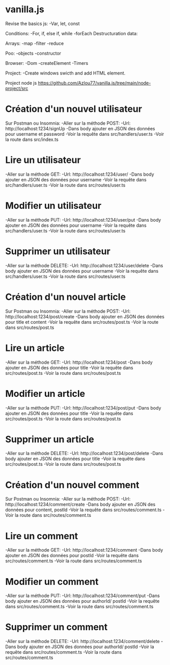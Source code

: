 # vanilla.js
Revise the basics js:
-Var, let, const

Conditions:
-For, if, else if, while
-forEach
Destructuration data:

Arrays:
-map
-filter
-reduce

Poo:
-objects
-constructor

Browser:
-Dom
-createElement
-Timers


Project:
-Create windows swicth and add HTML element.

Project node js
https://github.com/Azlou77/vanilla.js/tree/main/node-project/src
# Création d'un nouvel utilisateur
Sur Postman ou Insomnia: 
-Aller sur la méthode POST:
-Url: http://localhost:1234/signUp
-Dans body ajouter en JSON des données pour username 
 et password
-Voir la requête dans src/handlers/user.ts
-Voir la route dans src/index.ts

# Lire un utilisateur
-Aller sur la méthode GET:
-Url: http://localhost:1234/user/
-Dans body ajouter en JSON des données pour username 
-Voir la requête dans src/handlers/user.ts
-Voir la route dans src/routes/user.ts

# Modifier un utilisateur
-Aller sur la méthode PUT:
-Url: http://localhost:1234/user/put
-Dans body ajouter en JSON des données pour username 
-Voir la requête dans src/handlers/user.ts
-Voir la route dans src/routes/user.ts

# Supprimer un utilisateur
-Aller sur la méthode DELETE:
-Url: http://localhost:1234/user/delete
-Dans body ajouter en JSON des données pour username 
-Voir la requête dans src/handlers/user.ts
-Voir la route dans src/routes/user.ts

# Création d'un nouvel article
Sur Postman ou Insomnia: 
-Aller sur la méthode POST:
-Url: http://localhost:1234/post/create
-Dans body ajouter en JSON des données pour title 
 et content
-Voir la requête dans src/routes/post.ts
-Voir la route dans src/routes/post.ts

# Lire un article
-Aller sur la méthode GET:
-Url: http://localhost:1234/post
-Dans body ajouter en JSON des données pour title 
-Voir la requête dans src/routes/post.ts
-Voir la route dans src/routes/post.ts


# Modifier un article
-Aller sur la méthode PUT:
-Url: http://localhost:1234/post/put
-Dans body ajouter en JSON des données pour title 
-Voir la requête dans src/routes/post.ts
-Voir la route dans src/routes/post.ts

# Supprimer un article
-Aller sur la méthode DELETE:
-Url: http://localhost:1234/post/delete
-Dans body ajouter en JSON des données pour title 
-Voir la requête dans src/routes/post.ts
-Voir la route dans src/routes/post.ts

# Création d'un nouvel comment
Sur Postman ou Insomnia: 
-Aller sur la méthode POST:
-Url: http://localhost:1234/comment/create
-Dans body ajouter en JSON des données pour content, 
 postId
-Voir la requête dans src/routes/comment.ts
-Voir la route dans src/routes/comment.ts

# Lire un comment
-Aller sur la méthode GET:
-Url: http://localhost:1234/comment
-Dans body ajouter en JSON des données pour postId 
-Voir la requête dans src/routes/comment.ts
-Voir la route dans src/routes/comment.ts


# Modifier un comment
-Aller sur la méthode PUT:
-Url: http://localhost:1234/comment/put
-Dans body ajouter en JSON des données pour authorId/
 postId 
-Voir la requête dans src/routes/comment.ts
-Voir la route dans src/routes/comment.ts

# Supprimer un comment
-Aller sur la méthode DELETE:
-Url: http://localhost:1234/comment/delete
-Dans body ajouter en JSON des données pour authorId/
 postId 
-Voir la requête dans src/routes/comment.ts
-Voir la route dans src/routes/comment.ts




